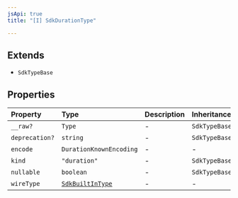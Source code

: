 ```yaml
---
jsApi: true
title: "[I] SdkDurationType"

---
```

## Extends

- `SdkTypeBase`

## Properties

| Property | Type | Description | Inheritance |
| :------ | :------ | :------ | :------ |
| `__raw?` | `Type` | - | `SdkTypeBase.__raw` |
| `deprecation?` | `string` | - | `SdkTypeBase.deprecation` |
| `encode` | `DurationKnownEncoding` | - | - |
| `kind` | `"duration"` | - | `SdkTypeBase.kind` |
| `nullable` | `boolean` | - | `SdkTypeBase.nullable` |
| `wireType` | [`SdkBuiltInType`](SdkBuiltInType.md) | - | - |
